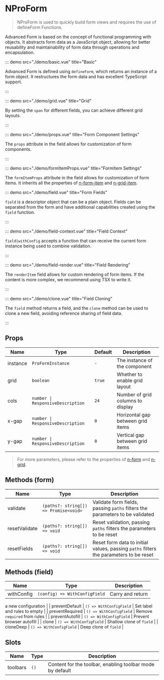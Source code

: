 # NProForm

> NProForm is used to quickly build form views and requires the use of defineForm Functions.

Advanced Form is based on the concept of functional programming with objects. It abstracts form data as a JavaScript object, allowing for better reusability and maintainability of form data through operations and encapsulation.

::: demo src="./demo/basic.vue" title="Basic"

Advanced Form is defined using `defineForm`, which returns an instance of a form object. It restructures the form data and has excellent TypeScript support.

:::


::: demo src="./demo/grid.vue" title="Grid"

By setting the `span` for different fields, you can achieve different grid layouts.

:::

::: demo src="./demo/props.vue" title="Form Component Settings"

The `props` attribute in the field allows for customization of form components.

:::


::: demo src="./demo/formItemProps.vue" title="FormItem Settings"

The `formItemProps` attribute in the field allows for customization of form items. It inherits all the properties of [n-form-item](https://www.naiveui.com/zh-CN/os-theme/components/form#FormItem-Props) and [n-grid-item](https://www.naiveui.com/zh-CN/os-theme/components/grid#GridItem-Props).

::: demo src="./demo/field.vue" title="Form Fields"

`field` is a descriptor object that can be a plain object. Fields can be separated from the form and have additional capabilities created using the `field` function.

:::


::: demo src="./demo/field-context.vue" title="Field Context"

`field|withConfig` accepts a function that can receive the current form instance being used to combine validation.

:::

::: demo src="./demo/field-render.vue" title="Field Rendering"

The `renderItem` field allows for custom rendering of form items. If the content is more complex, we recommend using TSX to write it.

:::


::: demo src="./demo/clone.vue" title="Field Cloning"

The `field` method returns a field, and the `clone` method can be used to clone a new field, avoiding reference sharing of field data.

:::


## Props

| Name | Type | Default | Description |
| --- | --- | --- | --- |
| instance | `ProFormInstance` | `-` | The instance of the component |
| grid | `boolean` | `true` | Whether to enable grid layout |
| cols | `number \| ResponsiveDescription` | `24` | Number of grid columns to display |
| x-gap | `number \| ResponsiveDescription` | `0` | Horizontal gap between grid items |
| y-gap | `number \| ResponsiveDescription` | `0` | Vertical gap between grid items |

> For more parameters, please refer to the properties of [n-form](https://www.naiveui.com/zh-CN/os-theme/components/form) and [n-grid](https://www.naiveui.com/zh-CN/os-theme/components/grid).

## Methods (form)

| Name | Type | Description |
| --- | --- | --- |
| validate | `(paths?: string[]) => Promise<void>` | Validate form fields, passing `paths` filters the parameters to be validated |
| resetValidate | `(paths?: string[]) => void` | Reset validation, passing `paths` filters the parameters to be reset |
| resetFields | `(paths?: string[]) => void` | Reset form data to initial values, passing `paths` filters the parameters to be reset |

## Methods (field)

| Name | Type | Description |
| --- | --- | --- |
| withConfig | `(config) => WithConfigField` | Carry and return

 a new configuration |
| preventDefault | `() => WithConfigField` | Set label and rules to empty |
| preventRequired | `() => WithConfigField` | Remove `required` from rules |
| preventAutofill | `() => WithConfigField` | Prevent browser autofill |
| clone | `() => WithConfigField` | Shallow clone of `field` |
| cloneDeep | `() => WithConfigField` | Deep clone of `field` |


## Slots

| Name | Type | Description |
| --- | --- | --- |
| toolbars | `()` | Content for the toolbar, enabling toolbar mode by default |